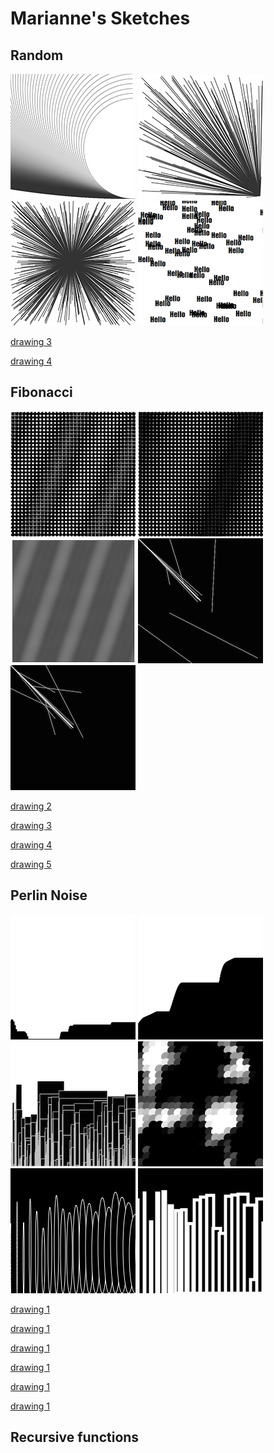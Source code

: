 # Marianne's Sketches

## Random
![](Marianne/Random/1.png)
![](Marianne/Random/2.png)
![](Marianne/Random/3.png)
![](Marianne/Random/random.png)

[drawing 3](Marianne/Random/random3.pv)

[drawing 4](Marianne/Random/random.pv)



## Fibonacci
![](Marianne/Fibonacci/fibonacci1.png)
![](Marianne/Fibonacci/fibonacci2.png)
![](Marianne/Fibonacci/fibonacci3.png)
![](Marianne/Fibonacci/fibonacci4.png)
![](Marianne/Fibonacci/fibonacci5.png)

[drawing 2](Marianne/Fibonacci/fibonacci2.pv)

[drawing 3](Marianne/Fibonacci/fibonacci3.pv)

[drawing 4](Marianne/Fibonacci/fibonacci4.pv)

[drawing 5](Marianne/Fibonacci/fibonacci5.pv)


## Perlin Noise
![](Marianne/PerlinNoise/perlinnoise1.png)
![](Marianne/PerlinNoise/perlinnoise2.png)
![](Marianne/PerlinNoise/perlinnoise3.png)
![](Marianne/PerlinNoise/perlinnoise4.png)
![](Marianne/PerlinNoise/perlinnoise5.png)
![](Marianne/PerlinNoise/perlinnoise6.png)


[drawing 1](Marianne/PerlinNoise/perlinnoise1.pv)

[drawing 1](Marianne/PerlinNoise/perlinnoise2.pv)

[drawing 1](Marianne/PerlinNoise/perlinnoise3.pv)

[drawing 1](Marianne/PerlinNoise/perlinnoise4.pv)

[drawing 1](Marianne/PerlinNoise/perlinnoise5.pv)

[drawing 1](Marianne/PerlinNoise/perlinnoise6.pv)





## Recursive functions
            
